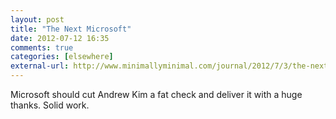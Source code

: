 ```yaml
---
layout: post  
title: "The Next Microsoft"  
date: 2012-07-12 16:35  
comments: true  
categories: [elsewhere]
external-url: http://www.minimallyminimal.com/journal/2012/7/3/the-next-microsoft.html  
---
```


Microsoft should cut Andrew Kim a fat check and deliver it with a huge thanks. Solid work. 
